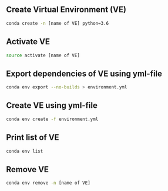 ## **Create Virtual Environment (VE)**
```bash
conda create -n [name of VE] python=3.6
```

## Activate VE
```bash
source activate [name of VE]
```

## **Export dependencies of VE using yml-file**
```bash
conda env export --no-builds > environment.yml
```

## **Create VE using yml-file**
```bash
conda env create -f environment.yml
```

## **Print list of VE**
```bash
conda env list
```

## **Remove VE**
```bash
conda env remove -n [name of VE]
```

